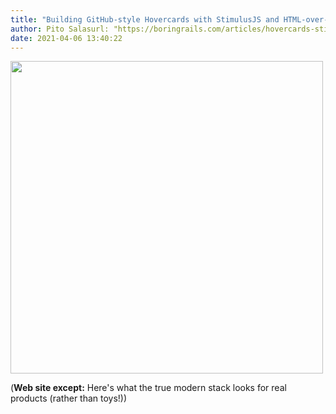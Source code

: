 ```yaml
---
title: "Building GitHub-style Hovercards with StimulusJS and HTML-over-the-wire | Boring Rails: Skip the bullshit and ship fast"
author: Pito Salasurl: "https://boringrails.com/articles/hovercards-stimulus" cover: "https://boringrails.com/images/stimulus-hovercard.png" 
date: 2021-04-06 13:40:22
---
```

<img src=https://boringrails.com/images/stimulus-hovercard.png width="500">



(**Web site except:** Here's what the true modern stack looks for real products (rather than toys!)) 
